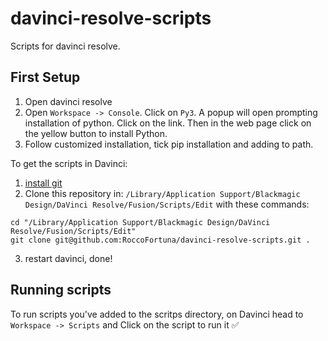 # davinci-resolve-scripts
Scripts for davinci resolve.


## First Setup
1. Open davinci resolve
2. Open `Workspace -> Console`. Click on `Py3`. A popup will open prompting installation of python. Click on the link. Then in the web page click on the yellow button to install Python.
3. Follow customized installation, tick pip installation and adding to path.

To get the scripts in Davinci:
1. [install git](https://git-scm.com/downloads)
2. Clone this repository in: `/Library/Application Support/Blackmagic Design/DaVinci Resolve/Fusion/Scripts/Edit` with these commands:
```
cd "/Library/Application Support/Blackmagic Design/DaVinci Resolve/Fusion/Scripts/Edit"
git clone git@github.com:RoccoFortuna/davinci-resolve-scripts.git .
```
3. restart davinci, done!

## Running scripts
To run scripts you've added to the scritps directory, on Davinci head to `Workspace -> Scripts` and Click on the script to run it ✅
